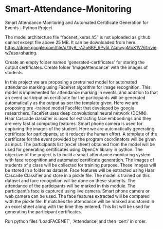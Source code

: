 # Smart-Attendance-Monitoring
Smart Attendance Monitoring and Automated Certificate Generation for Events - Python Project

The model architecture file “facenet_keras.h5” is not uploaded as github cannot except file above 25 MB. It can be downloaded from here. https://drive.google.com/file/d/1tyB_rAZoBBF_6Pv5LZ4mvygMoX1V761r/view?usp=sharing.

Create an empty folder named 'generated-certificates' for storing the output certificates.
Create folder 'ImageAttendance' with the images of students.

In this project we are proposing a pretrained model for automated attendance marking using FaceNet algorithm for image recognition. This model is implemented for attendance marking in events, and addition to that an event participation certificate for the participants will be generated automatically as the output as per the template given.
Here we are proposing pre -trained model FaceNet that developed by google researchers. FaceNet uses deep convolutional neural network (DCNN). Haar Cascade classifier is used for extracting face embbedings and they are very fast at computing features. Smart phone camera is used for capturing the images of the student. Here we are automatically generating certificate for participants, so it reduces the human effort. A template of the certificate for the event provided by the program coordinators will be given as input. The participants list (excel sheet) obtained from the model will be used for generating certificates using OpenCV library in python. The objective of the project is to build a smart attendance monitoring system with face recognition and automated certificate generation. The images of students of a class will be collected for training purpose. These images will be stored in a folder as dataset. Face features will be extracted using Haar Cascade Classifier and store in a pickle file. The model is trained on this dataset and face recognition will be done on these students. The attendance of the participants will be marked in this module. The participant’s face is captured using live camera. Smart phone camera or web camera can be used. The face features extracted will be compared with the pickle file. If matches the attendance will be marked and stored in an excel sheet along with the time they entered. This list will be used for generating the participant certificates.

Run python files 'LoadFACENET', 'Attendance',and then 'certi' in order.
